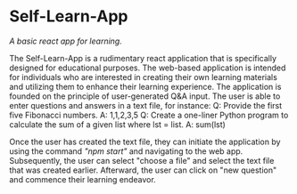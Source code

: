 # Self-Learn-App
*A basic react app for learning.*

The Self-Learn-App is a rudimentary react application that is specifically designed for educational purposes. The web-based application is intended for individuals who are interested in creating their own learning materials and utilizing them to enhance their learning experience. The application is founded on the principle of user-generated Q&A input. The user is able to enter questions and answers in a text file, for instance:
Q: Provide the first five Fibonacci numbers.
A: 1,1,2,3,5
Q: Create a one-liner Python program to calculate the sum of a given list where lst = list.
A: sum(lst)

Once the user has created the text file, they can initiate the application by using the command *"npm start"* and navigating to the web app. Subsequently, the user can select "choose a file" and select the text file that was created earlier. Afterward, the user can click on "new question" and commence their learning endeavor.

